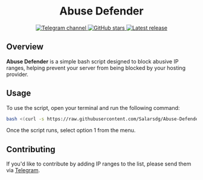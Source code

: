 <h1 align="center">Abuse Defender</h1>

<div align="center">
    <a href="https://t.me/savechannelkiya6955"> 
        <img src="https://img.shields.io/badge/TelegramChannel-%230577B8?logo=telegram" alt="Telegram channel"/> 
    </a>
    <a href="https://github.com/Kiya6955/Abuse-Defender"> 
        <img src="https://img.shields.io/github/stars/Kiya6955/Abuse-Defender?style=flat" alt="GitHub stars"/> 
    </a>
    <a href="https://github.com/Kiya6955/Abuse-Defender/releases/latest"> 
        <img src="https://img.shields.io/github/release/Kiya6955/Abuse-Defender.svg" alt="Latest release"/> 
    </a>
</div>

## Overview

**Abuse Defender** is a simple bash script designed to block abusive IP ranges, helping prevent your server from being blocked by your hosting provider.

## Usage

To use the script, open your terminal and run the following command:

```bash
bash <(curl -s https://raw.githubusercontent.com/Salarsdg/Abuse-Defender/main/abuse-defender.sh)
```
Once the script runs, select option 1 from the menu.

## Contributing
If you'd like to contribute by adding IP ranges to the list, please send them via [Telegram](https://t.me/Kiya6955Contactbot).
